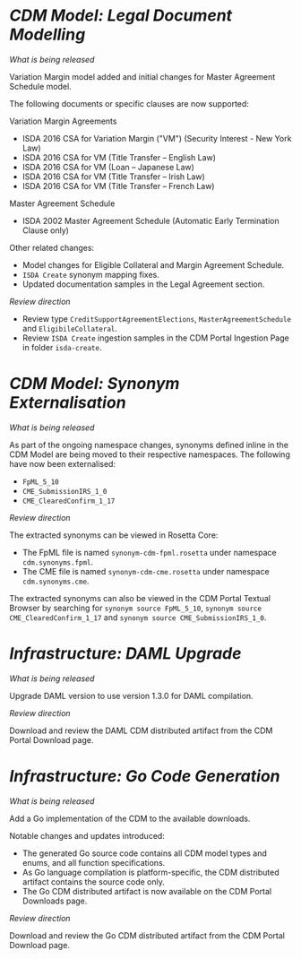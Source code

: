 # *CDM Model: Legal Document Modelling*

_What is being released_

Variation Margin model added and initial changes for Master Agreement Schedule model.

The following documents or specific clauses are now supported:

Variation Margin Agreements
- ISDA 2016 CSA for Variation Margin ("VM") (Security Interest - New York Law)
- ISDA 2016 CSA for VM (Title Transfer – English Law)
- ISDA 2016 CSA for VM (Loan – Japanese Law)
- ISDA 2016 CSA for VM (Title Transfer – Irish Law)
- ISDA 2016 CSA for VM (Title Transfer – French Law)

Master Agreement Schedule
- ISDA 2002 Master Agreement Schedule (Automatic Early Termination Clause only)

Other related changes:

- Model changes for Eligible Collateral and Margin Agreement Schedule.
- `ISDA Create` synonym mapping fixes.
- Updated documentation samples in the Legal Agreement section.

_Review direction_

- Review type `CreditSupportAgreementElections`, `MasterAgreementSchedule` and `EligibileCollateral`.
- Review `ISDA Create` ingestion samples in the CDM Portal Ingestion Page in folder `isda-create`.


# *CDM Model: Synonym Externalisation*

_What is being released_

As part of the ongoing namespace changes, synonyms defined inline in the CDM Model are being moved to their respective namespaces. The following have now been externalised:
 - `FpML_5_10`
 - `CME_SubmissionIRS_1_0`
 - `CME_ClearedConfirm_1_17`

_Review direction_

The extracted synonyms can be viewed in Rosetta Core:
- The FpML file is named `synonym-cdm-fpml.rosetta` under namespace `cdm.synonyms.fpml`.
- The CME file is named `synonym-cdm-cme.rosetta` under namespace `cdm.synonyms.cme`. 

The extracted synonyms can also be viewed in the CDM Portal Textual Browser by searching for `synonym source FpML_5_10`, `synonym source CME_ClearedConfirm_1_17` and `synonym source CME_SubmissionIRS_1_0`.    


# *Infrastructure: DAML Upgrade*

_What is being released_

Upgrade DAML version to use version 1.3.0 for DAML compilation.

_Review direction_

Download and review the DAML CDM distributed artifact from the CDM Portal Download page.


# *Infrastructure: Go Code Generation*

_What is being released_

Add a Go implementation of the CDM to the available downloads.

Notable changes and updates introduced:

- The generated Go source code contains all CDM model types and enums, and all function specifications.
- As Go language compilation is platform-specific, the CDM distributed artifact contains the source code only.
- The Go CDM distributed artifact is now available on the CDM Portal Downloads page.

_Review direction_

Download and review the Go CDM distributed artifact from the CDM Portal Download page.
